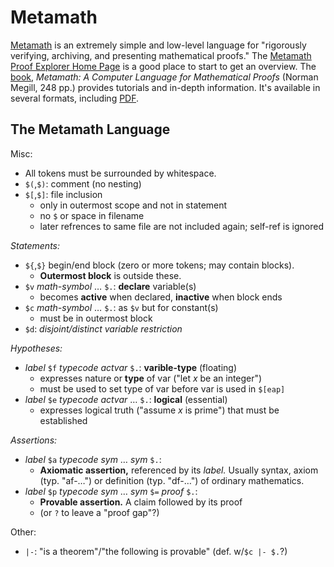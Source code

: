 Metamath
========

[Metamath] is an extremely simple and low-level language for "rigorously
verifying, archiving, and presenting mathematical proofs." The [Metamath
Proof Explorer Home Page][pexp] is a good place to start to get an
overview. The [book], _Metamath: A Computer Language for Mathematical
Proofs_ (Norman Megill, 248 pp.) provides tutorials and in-depth
information. It's available in several formats, including [PDF][book-pdf].


The Metamath Language
---------------------

Misc:
- All tokens must be surrounded by whitespace.
- `$(`,`$)`: comment (no nesting)
- `$[`,`$]`: file inclusion
  - only in outermost scope and not in statement
  - no `$` or space in filename
  - later refrences to same file are not included again; self-ref is ignored

_Statements:_
- `${`,`$}` begin/end block (zero or more tokens; may contain blocks).
  - __Outermost block__ is outside these.
- `$v` _math-symbol_ … `$.`: __declare__ variable(s)
  - becomes __active__ when declared, __inactive__ when block ends
- `$c` _math-symbol_ … `$.`: as `$v` but for constant(s)
  - must be in outermost block
- `$d`: _disjoint/distinct variable restriction_

_Hypotheses:_
- _label_ `$f` _typecode_ _actvar_ `$.`: __varible-type__ (floating)
  - expresses nature or __type__ of var ("let _x_ be an integer")
  - must be used to set type of var before var is used in `$[eap]`
- _label_ `$e` _typecode_ _actvar_ … `$.`: __logical__ (essential)
  - expresses logical truth ("assume _x_ is prime") that must be established

_Assertions:_
- _label_ `$a` _typecode_ _sym_ … _sym_ `$.`:
  - __Axiomatic assertion,__ referenced by its _label._ Usually syntax,
    axiom (typ. "af-…") or definition (typ. "df-…") of ordinary
    mathematics.
- _label_ `$p` _typecode_ _sym_ … _sym_ `$=` _proof_ `$.`:
  - __Provable assertion.__ A claim followed by its proof
  - (or `?` to leave a "proof gap"?)

Other:
- `|-`: "is a theorem"/"the following is provable" (def. w/`$c |- $.`?)



<!-------------------------------------------------------------------->
[Metamath]: https://us.metamath.org/
[book-pdf]: https://us.metamath.org/downloads/metamath.pdf
[book]: https://us.metamath.org/#book
[pexp]: https://us.metamath.org/mpeuni/mmset.html
